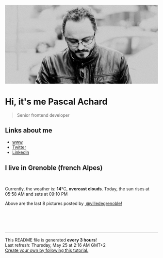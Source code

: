 ![Pascal Achard](./images/photo-pascal-achard.jpg)
# Hi, it's me Pascal Achard
> Senior frontend developer

## Links about me
- [www](https://www.pascal-achard.com)
- [Twitter](https://twitter.com/botmaster)
- [Linkedin](http://www.linkedin.com/in/pascal-achard)


## I live in Grenoble (french Alpes)
<img src="https://openweathermap.org/img/wn/04n@2x.png" alt="">

Currently, the weather is: **14**°C, **overcast clouds**.
Today, the sun rises at 05:58 AM and sets at 09:10 PM

Above are the last 8 pictures posted by <a href="https://www.instagram.com/villedegrenoble/" target="_blank"><img alt="" src="https://upload.wikimedia.org/wikipedia/commons/thumb/e/e7/Instagram_logo_2016.svg/1024px-Instagram_logo_2016.svg.png" width="20"/> @villedegrenoble!</a>

<p style="display: flex; flex-wrap: wrap; gap: 20px;">
        <img src="https://cdn1.picuki.com/hosted-by-instagram/q/0exhNuNYnjBcaS3SYdxKjf8F2vJ1WgxSZ60STLepjSVmIR1vLHOapZA0mpCj4yRwKwVlASuRYzxk7IksUF1VCz1zOELXTbeMRDxV7ayfVefN2zVl%7C%7CZdpnLcyJXUXbHet8cYpVgmYdSgIGaYDG7uo%7C%7CesJ+vPucjEHpi2VNrQT9zJBpY6uSKVKz8B13bHR1Bv9vdBhYgJE8VQpMBQ7odLUvj8ESLnzNskg6PA5RbMCg8kW%7C%7C+7piSS1X24ldihBGTOguYrVwr9T12XXejYH9GmkGpkKPR0xjGfjgAVlk7R3n7amMZor3Po17IH4fTcED3tJhjVPsdK+lCGQPy38mUxanjCD%7C%7CZK3UMYhkbLhL9SPQ9DL2CfGXY7nOIxZa0odOc%7C%7CZAGbrAeGxVdt1z61gJcF0w3%7C%7Cz%7C%7CwPgIuSi%7C%7CzAjIhcMvDqIM4F5R6Cbk%7C%7C+lpyA=.jpeg" alt="" width="200"/>
        <img src="https://cdn1.picuki.com/hosted-by-instagram/q/0exhNuNYnjBcaS3SYdxKjf8F2vJ1Wg9SZ60STLepjSVmIR1vLHOapZA0mpCl6yRxIwVgFDeSYzxk4Y4iUFRYDz19OEDaSbSPTj9S56ufXerN0jRn8JRhlr49LX0ZYHGt8cEuVQmYdSgIGaYDG7uo%7C%7CesJ%7C%7CPLwbz8NuDCbPOUtzCVG%7C%7CMm0X51wm8Rm3ayEv0PxtpcyKzNe92U1aUospYmX+HQJWPr5PN1gpKZlR7pCicgIrdDgmBq7EHl3Kj4tUQ+RubTOl+1egzPlRh0%7C%7C8TCOYqoaFxUSqlrrm1A0toFzqaqTZY49zt8ZkIH2CmUEXTE86kEon5zgx3PySWaKzW1q5XPl7qq1S9Rzjo%7C%7ClJ%7C%7C%7C%7CIYM%7C%7Cx7Xf3Vr%7C%7C1BJ9Cd0wKUM%7C%7CxdmnbMu+sNo5Wk9YZSK5ogg+UpUCCerPLzxp1WTMd0zXeWw==.jpeg" alt="" width="200"/>
        <img src="https://cdn1.picuki.com/hosted-by-instagram/q/0exhNuNYnjBcaS3SYdxKjf8F2vJ1Wg5SZ60STLepjSVmIR1vLHOapZA0mpCj4yRwKwVlASuRYzxk44stWVxXDT18PUPdQbSITD1U6q6eVuemvDZn8JNhkbY9LXcZZnav%7C%7C8UsXQmYdSgIGaYDG7uo%7C%7CesJ%7C%7CPnucjcFrjOMNbRKmDdttdCwFahlza4lsfe4kx2xu5xncG114WNxahlw5OLUqQUCSKnjMcF6saR5UvoPjsBRprygmCG2GGM5b295BTGS9IjOkqg8iyDXdzQspjD3E+8EIU8hjl246hQSs7sfmrCqI4d6+MZg4%7C%7CbzQTJBWmhm+jVBocW+xzTvSUGI%7C%7CgVRwGKOlf7kNPEu+8WgGtKbcdXI+Bvwd4eTLoRmSyxaM67yVQbFI%7C%7C2yCt5Kw7tYRMtWwFqz9TGHJebe7jI3CzAX1WDdL8sjYqvb+6GnzWTZhmCI91c6xZs=.jpeg" alt="" width="200"/>
        <img src="https://cdn1.picuki.com/hosted-by-instagram/q/0exhNuNYnjBcaS3SYdxKjf8F2vJ1Wg9SZ60STLepjSVmIR1vLHOapZA0mpCl6yRxIwVgFDeSYzxk4o8uVVlSCz1zPEDYSLaMSDhV5qqaV+jN2zNg9pZklbo3LXwbYnGq9MolXQmYdSgIGaYDG7uo%7C%7CesJ+fjrcjcFrjOMNbRKmDdttdCwFahlza4lsfe4kx2xu5xncG114WNxahlw5OLUqQUCSKnjMcF6saR5UvoPjsBRpr2gmCG2GGM5b295BTGS9IjOkqg8iyDXdzQspjD3Fu8EIU8hjl246hw%7C%7CgIt%7C%7CudKQMrJ++MZgvaqPT0FBWmhm+jVBocW+xzTsSUGI%7C%7CgVRwGKOlf7kNPEu+8WgGtKbdoze6SmSOLD%7C%7CNp5mdEIACOX%7C%7CQ0aJBtiSINljwLp9EN9UwlCezzPvQbvOihQ3CzAX1WDcXLEmZqrb+6GnzWTZhmCI91c6xZs=.jpeg" alt="" width="200"/>
        <img src="https://cdn1.picuki.com/hosted-by-instagram/q/0exhNuNYnjBcaS3SYdxKjf8F2vJ1Wg9SZ60STLepjSVmIR1vLHOapZA0mpCl6yRxIwVgFDeSYzxk4Y4jU1VSDz18NUDbT7KORT1V7K+QXeqnvDdu85ZolLs8KnwabX6p8cUtUW6pNWwSDv5PHL%7C%7Clo7gX5vrtaCgEpjuSKrVCkGZTjse3TO9%7C%7C2pYf5%7C%7CHSv1izv9QpcmkazXgpdAd4+pvlpDk1VOCtIc17q7VySKNBicMCv6K81Sa8H2QkaHp%7C%7CECKet8XCkONFui3rSzY57zz2F%7C%7C59EEIdvlqztEszna4mkY2AN5174N8A6bnCSDEoGWlvqklPv6XslHPaSUGI%7C%7CmIUwGPRn+T8J7gprsigdcy8U%7C%7Cqk+jTqP7CIIJledVQsCff9BEbsKqOSUZsIvN5fLsJozUTgqCCabunYkUdQQjpP3mLfWrQpYKzMgpCq8UjDiznTplBrkZns.jpeg" alt="" width="200"/>
        <img src="https://cdn1.picuki.com/hosted-by-instagram/q/0exhNuNYnjBcaS3SYdxKjf8F2vJ1WgxSZ60STLepjSVmIR1vLHOapZA0mpCj4yRwKwVlASuRYzxk44ssVl1XCj1zO0zdS7eISDZc56SeU+fN2jVu8JBkkb40KXIfZ3Ct8sYpVAmYdSgIGaYDG7uo%7C%7CesJ%7C%7CPnucjcFrjOMNbRKmDdttdCwFahlza4lsfe4kx2xu5xncG114WNxahlw5OLUqQUCSKnjMcF6saR5UvoPjsBRpr6gmCG2GGM5b295BTGS9IjOkqg8iyDXdzQspjD3Fe8EIU8hjl246iBpvNUEsoOKJIZu+MZ1gPaFHzZBWmhm+jVBocW+xzTvSUGI%7C%7CgVRwGKOlf7kNPEu+8WgGtKbcf6%7C%7C7wiQN4PULrAcbWlbMdjzcHHVCvGHD91awbpZO%7C%7CV5xHLj6DmSTKXS7jI3CzAX1WDdL7ZVYKXb+6GnzWTZhmCI91c6xZs=.jpeg" alt="" width="200"/>
        <img src="https://cdn1.picuki.com/hosted-by-instagram/q/0exhNuNYnjBcaS3SYdxKjf8F2vJ1Wg9SZ60STLepjSVmIR1vLHOapZA0mpCl6yRxIwVgFDeSYzxk4o8uUFhUDj19PELeSLeLSj5Q76SYXerN1DVm8JNplLcwLn0XZHKv8MstOzjYMTIfQeoEH%7C%7Cb2rvUW+%7C%7C7wbTYNpi2TNLxCyQlWotfpUrJy9ZRzt52U1h+189JldAJZ+jtvdBFundPZlTIeAefzPcBgoK9jC7QIjZNIuaHtnyuxH34+emlsFj3RuYTM2dENhhzrdSFlqjH0AZY1LHMRiVbmlTcLuYAioIrxOIJM4aZvlrX5XiACW2E2hjtfwZftgALsSUGImUBRwT2Ej+b3ffZ79sXPBPW+T9zi4ADkfrnaELd2bEBfFPfydVb1MMLhMpkNxKRWENdigE+apQq5dr7H%7C%7CVV+AWgc12PbWbdUGruiyqyb4X7U3zvZ8AZuxw==.jpeg" alt="" width="200"/>
        <img src="https://cdn1.picuki.com/hosted-by-instagram/q/0exhNuNYnjBcaS3SYdxKjf8F2vJ1Wg9SZ60STLepjSVmIR1vLHOapZA0mpCl6yRxIwVgFDeSYzxk4YIpWV9VAz14O0DeSLCJTDtd6qmZUOrN0DNi9pVhkbs9L3IeZnWq9sIlXAmYdSgIGaYDG7uo%7C%7CesJ+fjrcjcFrjOMNbRKmDdttdCwFahlza4lsfe4kx2xu5xncG114WNxahlw5OLUqQUCSKnjMcF6saR5UvoPjsBRpr2gmCG2GGM5b295BTGS9IjOkqg8iyDXdzQspjD3Fu8EIU8hjl246hwa4oo9ubr1J4NE+MZhoO3bRTZBWmhm+jVBocW+xzTsSUGI%7C%7CgVRwGKOlf7kNPEu+8WgGtKbcdDv1QbqXePVGKxFV2kZNO%7C%7CMBGbPCKajNv5cpMYXDaFL3w29wTXrWr371iI3CzAX1WDcXLAlEqjb+6GnzWTZhmCI91c6xZs=.jpeg" alt="" width="200"/>
</p>

------------
<p>This README file is generated <b>every 3 hours</b>!
    <br />Last refresh: Thursday, May 25 at 2:16 AM GMT+2
    <br /><a href="https://medium.com/@th.guibert/how-to-create-a-self-updating-readme-md-for-your-github-profile-f8b05744ca91">Create your own by following this tutorial.</a>
</p>
<p><a href="https://github.com/botmaster/botmaster/actions/workflows/main.yaml"><img alt="" src="https://github.com/botmaster/botmaster/actions/workflows/main.yaml/badge.svg" /></a></p>

